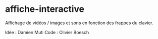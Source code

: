 # affiche-interactive

Affichage de vidéos / images et sons en fonction des frappes du clavier.

Idée : Damien Muti
Code : Olivier Boesch